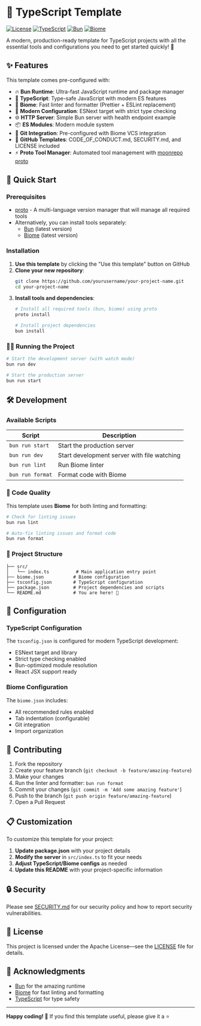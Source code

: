 # 🚀 TypeScript Template

[![License](https://img.shields.io/badge/License-Apache_2.0-blue.svg)](https://opensource.org/licenses/Apache-2.0)
[![TypeScript](https://img.shields.io/badge/TypeScript-5.9-blue.svg)](https://www.typescriptlang.org/)
[![Bun](https://img.shields.io/badge/Bun-1.2-orange.svg)](https://bun.sh/)
[![Biome](https://img.shields.io/badge/Biome-1.9-green.svg)](https://biomejs.dev/)

A modern, production-ready template for TypeScript projects with all the essential tools and configurations you need to
get started quickly! 🎯

## ✨ Features

This template comes pre-configured with:

- 🔥 **Bun Runtime**: Ultra-fast JavaScript runtime and package manager
- 📘 **TypeScript**: Type-safe JavaScript with modern ES features
- 🧹 **Biome**: Fast linter and formatter (Prettier + ESLint replacement)
- 🔧 **Modern Configuration**: ESNext target with strict type checking
- 🌐 **HTTP Server**: Simple Bun server with health endpoint example
- 📦 **ES Modules**: Modern module system
- 🚨 **Git Integration**: Pre-configured with Biome VCS integration
- 📝 **GitHub Templates**: CODE_OF_CONDUCT.md, SECURITY.md, and LICENSE included
- ⚡ **Proto Tool Manager**: Automated tool management with [moonrepo proto](https://moonrepo.dev/proto)

## 🚀 Quick Start

### Prerequisites

- [proto](https://moonrepo.dev/proto) - A multi-language version manager that will manage all required tools
- Alternatively, you can install tools separately:
    - [Bun](https://bun.sh/) (latest version)
    - [Biome](https://biomejs.dev/) (latest version)

### Installation

1. **Use this template** by clicking the "Use this template" button on GitHub
2. **Clone your new repository**:
   ```bash
   git clone https://github.com/yourusername/your-project-name.git
   cd your-project-name
   ```
3. **Install tools and dependencies**:
   ```bash
   # Install all required tools (bun, biome) using proto
   proto install
   
   # Install project dependencies
   bun install
   ```

### 🏃‍♂️ Running the Project

```bash
# Start the development server (with watch mode)
bun run dev

# Start the production server
bun run start
```

## 🛠️ Development

### Available Scripts

| Script           | Description                                 |
|------------------|---------------------------------------------|
| `bun run start`  | Start the production server                 |
| `bun run dev`    | Start development server with file watching |
| `bun run lint`   | Run Biome linter                            |
| `bun run format` | Format code with Biome                      |

### 🧹 Code Quality

This template uses **Biome** for both linting and formatting:

```bash
# Check for linting issues
bun run lint

# Auto-fix linting issues and format code
bun run format
```

### 📁 Project Structure

```
├── src/
│   └── index.ts          # Main application entry point
├── biome.json           # Biome configuration
├── tsconfig.json        # TypeScript configuration
├── package.json         # Project dependencies and scripts
└── README.md            # You are here! 📍
```

## 🔧 Configuration

### TypeScript Configuration

The `tsconfig.json` is configured for modern TypeScript development:

- ESNext target and library
- Strict type checking enabled
- Bun-optimized module resolution
- React JSX support ready

### Biome Configuration

The `biome.json` includes:

- All recommended rules enabled
- Tab indentation (configurable)
- Git integration
- Import organization

## 🤝 Contributing

1. Fork the repository
2. Create your feature branch (`git checkout -b feature/amazing-feature`)
3. Make your changes
4. Run the linter and formatter: `bun run format`
5. Commit your changes (`git commit -m 'Add some amazing feature'`)
6. Push to the branch (`git push origin feature/amazing-feature`)
7. Open a Pull Request

## 📋 Customization

To customize this template for your project:

1. **Update package.json** with your project details
2. **Modify the server** in `src/index.ts` to fit your needs
3. **Adjust TypeScript/Biome configs** as needed
4. **Update this README** with your project-specific information

## 🔒 Security

Please see [SECURITY.md](SECURITY.md) for our security policy and how to report security vulnerabilities.

## 📄 License

This project is licensed under the Apache License—see the [LICENSE](LICENSE) file for details.

## 🙏 Acknowledgments

- [Bun](https://bun.sh/) for the amazing runtime
- [Biome](https://biomejs.dev/) for fast linting and formatting
- [TypeScript](https://www.typescriptlang.org/) for type safety

---

**Happy coding! 🎉** If you find this template useful, please give it a ⭐️
